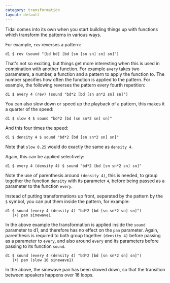 ```yaml
---
category: transformation 
layout: default
---
```


Tidal comes into its own when you start building things up with
functions which transform the patterns in various ways.

For example, `rev` reverses a pattern:

~~~~ {haskell}
d1 $ rev (sound "[bd bd] [bd [sn [sn sn] sn] sn]")
~~~~

That's not so exciting, but things get more interesting when this is
used in combination with another function. For example `every` takes two
parameters, a number, a function and a pattern to apply the function
to. The number specifies how often the function is applied to the
pattern. For example, the following reverses the pattern every fourth
repetition:

~~~~ {haskell}
d1 $ every 4 (rev) (sound "bd*2 [bd [sn sn*2 sn] sn]")
~~~~

You can also slow down or speed up the playback of a pattern, this
makes it a quarter of the speed:

~~~~ {haskell}
d1 $ slow 4 $ sound "bd*2 [bd [sn sn*2 sn] sn]"
~~~~

And this four times the speed:

~~~~ {haskell}
d1 $ density 4 $ sound "bd*2 [bd [sn sn*2 sn] sn]"
~~~~

Note that `slow 0.25` would do exactly the same as `density 4`.

Again, this can be applied selectively:

~~~~ {haskell}
d1 $ every 4 (density 4) $ sound "bd*2 [bd [sn sn*2 sn] sn]"
~~~~

Note the use of parenthesis around `(density 4)`, this is needed, to
group together the function `density` with its parameter `4`, before
being passed as a parameter to the function `every`. 

Instead of putting transformations up front, separated by the pattern
by the `$` symbol, you can put them inside the pattern, for example:

~~~~ {haskell}
d1 $ sound (every 4 (density 4) "bd*2 [bd [sn sn*2 sn] sn]")
   |+| pan sinewave1
~~~~

In the above example the transformation is applied inside the `sound`
parameter to d1, and therefore has no effect on the `pan`
parameter. Again, parenthesis is required to both group together
`(density 4)` before passing as a parameter to `every`, and also
around `every` and its parameters before passing to its function
`sound`.

~~~~ {haskell}
d1 $ sound (every 4 (density 4) "bd*2 [bd [sn sn*2 sn] sn]")
   |+| pan (slow 16 sinewave1)
~~~~

In the above, the sinewave pan has been slowed down, so that the
transition between speakers happens over 16 loops.